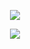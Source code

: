 <div align="center">

![](https://komarev.com/ghpvc/?username=ennlo&color=d09800&base=5834&style=flat-square&label=-+)

![](https://files.catbox.moe/t2mvh0.png)
